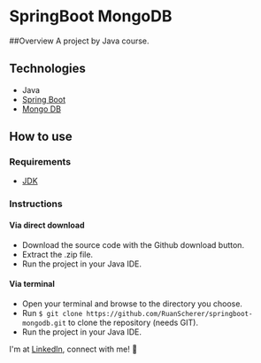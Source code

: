 # SpringBoot MongoDB

##Overview
A project by Java course.

## Technologies
- Java
- [Spring Boot](https://spring.io/projects/spring-boot)
- [Mongo DB](https://www.mongodb.com/1)

## How to use
### Requirements
- [JDK](http://openjdk.java.net/)

### Instructions
#### Via direct download
- Download the source code with the Github download button.
- Extract the .zip file.
- Run the project in your Java IDE.

#### Via terminal
- Open your terminal and browse to the directory you choose.
- Run `$ git clone https://github.com/RuanScherer/springboot-mongodb.git` to clone the repository (needs GIT).
- Run the project in your Java IDE.

I'm at [LinkedIn](https://www.linkedin.com/in/ruan-scherer/), connect with me! :rocket:
